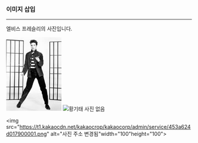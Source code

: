 <!DOCTYPE html>
<html>
<head>
<meta cahrst="utf-8">
<title>이미지 삽입</title>
</head>
<body>
<h3>이미지 삽입</h3>
<hr>
<P>
    엘비스 프레슬리의 사진입니다.</P>
<img src="media/다운로드 (1).jfif"width="150"height="200"
        alt="엘비스">
<img src="media/kitea.jpg"width="80"height="100" alt="황기태 사진 없음">

<img
    src="https://t1.kakaocdn.net/kakaocrop/kakaocorp/admin/service/453a624d017900001.png"
    alt="사진 주소 변경됨"width="100"height="100">
</body>
</html>
    
    
